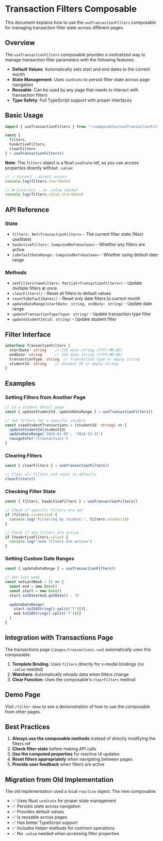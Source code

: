 # Transaction Filters Composable

This document explains how to use the `useTransactionFilters` composable for managing transaction filter state across different pages.

## Overview

The `useTransactionFilters` composable provides a centralized way to manage transaction filter parameters with the following features:

- **Default Values**: Automatically sets start and end dates to the current month
- **State Management**: Uses `useState` to persist filter state across page navigation
- **Reusable**: Can be used by any page that needs to interact with transaction filters
- **Type Safety**: Full TypeScript support with proper interfaces

## Basic Usage

```typescript
import { useTransactionFilters } from '~/composables/useTransactionFilters'

const { 
  filters, 
  hasActiveFilters, 
  clearFilters 
} = useTransactionFilters()
```

**Note**: The `filters` object is a Nuxt `useState` ref, so you can access properties directly without `.value`:
```typescript
// ✅ Correct - direct access
console.log(filters.startDate)

// ❌ Incorrect - no .value needed
console.log(filters.value.startDate)
```

## API Reference

### State

- `filters: Ref<TransactionFilters>` - The current filter state (Nuxt useState)
- `hasActiveFilters: ComputedRef<boolean>` - Whether any filters are active
- `isDefaultDateRange: ComputedRef<boolean>` - Whether using default date range

### Methods

- `setFilters(newFilters: Partial<TransactionFilters>)` - Update multiple filters at once
- `clearFilters()` - Reset all filters to default values
- `resetToDefaultDates()` - Reset only date filters to current month
- `updateDateRange(startDate: string, endDate: string)` - Update date range
- `updateTransactionType(type: string)` - Update transaction type filter
- `updateStudentId(id: string)` - Update student filter

## Filter Interface

```typescript
interface TransactionFilters {
  startDate: string    // ISO date string (YYYY-MM-DD)
  endDate: string      // ISO date string (YYYY-MM-DD)
  transactionType: string  // Transaction type or empty string
  studentId: string    // Student ID or empty string
}
```

## Examples

### Setting Filters from Another Page

```typescript
// In a student detail page
const { updateStudentId, updateDateRange } = useTransactionFilters()

// Set filters for a specific student
const viewStudentTransactions = (studentId: string) => {
  updateStudentId(studentId)
  updateDateRange('2024-01-01', '2024-12-31')
  navigateTo('/transactions')
}
```

### Clearing Filters

```typescript
const { clearFilters } = useTransactionFilters()

// Clear all filters and reset to defaults
clearFilters()
```

### Checking Filter State

```typescript
const { filters, hasActiveFilters } = useTransactionFilters()

// Check if specific filters are set
if (filters.studentId) {
  console.log('Filtering by student:', filters.studentId)
}

// Check if any filters are active
if (hasActiveFilters.value) {
  console.log('Some filters are active')
}
```

### Setting Custom Date Ranges

```typescript
const { updateDateRange } = useTransactionFilters()

// Set last week
const setLastWeek = () => {
  const end = new Date()
  const start = new Date()
  start.setDate(end.getDate() - 7)
  
  updateDateRange(
    start.toISOString().split('T')[0],
    end.toISOString().split('T')[0]
  )
}
```

## Integration with Transactions Page

The transactions page (`/pages/transactions.vue`) automatically uses this composable:

1. **Template Binding**: Uses `filters` directly for v-model bindings (no `.value` needed)
2. **Watchers**: Automatically reloads data when filters change
3. **Clear Function**: Uses the composable's `clearFilters` method

## Demo Page

Visit `/filter-demo` to see a demonstration of how to use the composable from other pages.

## Best Practices

1. **Always use the composable methods** instead of directly modifying the filters ref
2. **Check filter state** before making API calls
3. **Use the computed properties** for reactive UI updates
4. **Reset filters appropriately** when navigating between pages
5. **Provide user feedback** when filters are active

## Migration from Old Implementation

The old implementation used a local `reactive` object. The new composable:

- ✅ Uses Nuxt `useState` for proper state management
- ✅ Persists state across navigation
- ✅ Provides default values
- ✅ Is reusable across pages
- ✅ Has better TypeScript support
- ✅ Includes helper methods for common operations
- ✅ No `.value` needed when accessing filter properties